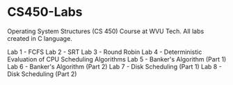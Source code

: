 # CS450-Labs
Operating System Structures (CS 450) Course at WVU Tech. All labs created in C language.

Lab 1 - FCFS
Lab 2 - SRT
Lab 3 - Round Robin
Lab 4 - Deterministic Evaluation of CPU Scheduling Algorithms
Lab 5 - Banker's Algorithm (Part 1)
Lab 6 - Banker's Algorithm (Part 2)
Lab 7 - Disk Scheduling (Part 1)
Lab 8 - Disk Scheduling (Part 2)
